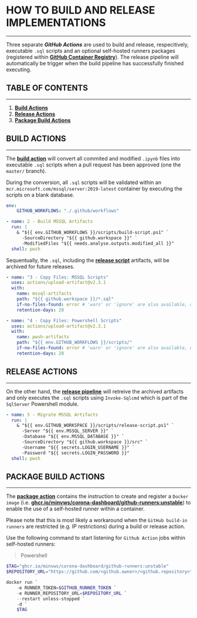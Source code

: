 # **HOW TO BUILD AND RELEASE IMPLEMENTATIONS**

---

Three separate ***GitHub Actions*** are used to build and release, respecitively, executable `.sql` scripts and an optional self-hosted runners packages (registered within **[GitHub Container Registry](https://github.blog/2020-09-01-introducing-github-container-registry/)**). The release pipeline will automatically be trigger when the build pipeline has successfully finished executing. 

## **TABLE OF CONTENTS**

---

1. **[Build Actions](#**build-actions**)**
2. **[Release Actions](#**release-actions**)**
3. **[Package Build Actions](#**package-build-actions)**


## **BUILD ACTIONS**

---

The **[build action](workflows/build-action.yml)** will convert all commited and modified `.ipynb` files into executable `.sql` scripts when a pull request has been approved (one the `master/` branch). 

During the conversion, all `.sql` scripts will be validated within an `mcr.microsoft.com/mssql/server:2019-latest` container by executing the scripts on a blank database. 

```yml
env:
    GITHUB_WORKFLOWS: "./.github/workflows"

- name: 2 - Build MSSQL Artifacts
  run: |
    & "${{ env.GITHUB_WORKFLOWS }}/scripts/build-script.ps1" `
      -SourceDirectory "${{ github.workspace }}" `
      -ModifiedFiles "${{ needs.analyse.outputs.modified_all }}"
  shell: pwsh
```

Sequentually, the `.sql`, including the **[release script](workflows/scripts/release-script.ps1)** artifacts, will be archived for future releases.

```yml
- name: "3 - Copy Files: MSSQL Scripts"
  uses: actions/upload-artifact@v2.3.1
  with:
    name: mssql-artifacts
    path: "${{ github.workspace }}/*.sql"
    if-no-files-found: error # 'warn' or 'ignore' are also available, defaults to `warn`
    retention-days: 28

- name: "4 - Copy Files: Powershell Scripts"
  uses: actions/upload-artifact@v2.3.1
  with:
    name: pwsh-artifacts
    path: "${{ env.GITHUB_WORKFLOWS }}/scripts/"
    if-no-files-found: error # 'warn' or 'ignore' are also available, defaults to `warn`
    retention-days: 28
```

## **RELEASE ACTIONS**

---

On the other hand, the **[release pipeline](release-pipeline.yml)** will retreive the archived artifacts and only executes the `.sql` scripts using `Invoke-Sqlcmd` which is part of the `SqlServer` Powershell module. 

```yml
- name: 5 - Migrate MSSQL Artifacts
  run: |
    & "${{ env.GITHUB_WORKSPACE }}/scripts/release-script.ps1" `
      -Server "${{ env.MSSQL_SERVER }}" `
      -Database "${{ env.MSSQL_DATABASE }}" `
      -SourceDirectory "${{ github.workspace }}/src" `
      -Username "${{ secrets.LOGIN_USERNAME }}" `
      -Password "${{ secrets.LOGIN_PASSWORD }}"
  shell: pwsh
```

## **PACKAGE BUILD ACTIONS**

---

The **[package action](workflows/package-build-action.yml)** contains the instruction to create and register a `Docker image` (i.e. **[ghcr.io/minvws/corona-dashboard/github-runners:unstable](packages/Dockerfile)**) to enable the use of a self-hosted runner within a container. 

Please note that this is most likely a workaround when the `GitHub build-in runners` are restricted (e.g. IP restrictions) during a build or release action.

Use the following command to start listening for `Github Action` jobs within self-hosted runners:

> Powershell

```powershell
$TAG="ghcr.io/minvws/corona-dashboard/github-runners:unstable"
$REPOSITORY_URL="https://github.com/<github.owner>/<github.repository>"

docker run `
    -e RUNNER_TOKEN=$GITHUB_RUNNER_TOKEN `
    -e RUNNER_REPOSITORY_URL=$REPOSITORY_URL `
    --restart unless-stopped `
    -d `
    $TAG
```